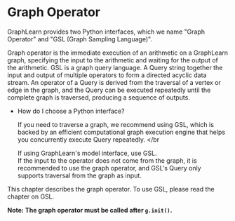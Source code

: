 # Graph Operator

GraphLearn provides two Python interfaces, which we name "Graph Operator" and "GSL (Graph Sampling Language)".

Graph operator is the immediate execution of an arithmetic on a GraphLearn graph, specifying the input to the arithmetic and waiting for the output of the arithmetic.
GSL is a graph query language. A Query string together the input and output of multiple operators to form a directed acyclic data stream. An operator of a Query is derived from the traversal of a vertex or edge in the graph, and the Query can be executed repeatedly until the complete graph is traversed, producing a sequence of outputs.

- How do I choose a Python interface?

  If you need to traverse a graph, we recommend using GSL, which is backed by an efficient computational graph execution engine that helps you concurrently execute Query repeatedly. </br

  If using GraphLearn's model interface, use GSL.</br>
  If the input to the operator does not come from the graph, it is recommended to use the graph operator, and GSL's Query only supports traversal from the graph as input. </br>

This chapter describes the graph operator. To use GSL, please read the chapter on GSL. </br>

**Note: The graph operator must be called after `g.init()`.**</br>